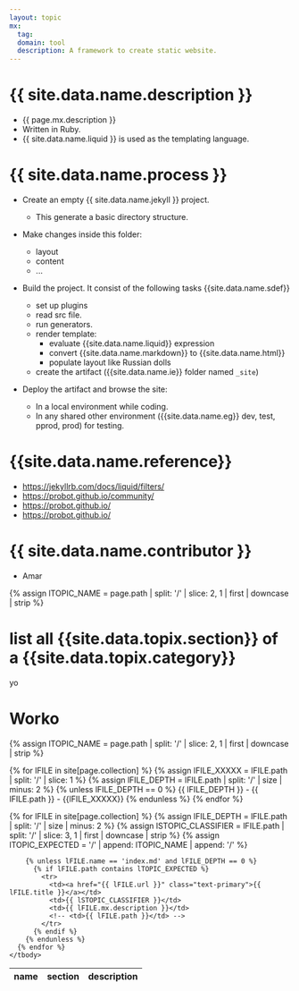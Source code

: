 ```yaml
---
layout: topic
mx:
  tag: 
  domain: tool
  description: A framework to create static website.
---
```



# {{ site.data.name.description }}
- {{ page.mx.description }}
- Written in Ruby.
- {{ site.data.name.liquid }} is used as the templating language.


# {{ site.data.name.process }}
- Create an empty {{ site.data.name.jekyll }} project.
  - This generate a basic directory structure.

- Make changes inside this folder:
  - layout
  - content  
  - ...

- Build the project. It consist of the  following tasks {{site.data.name.sdef}}
  - set up plugins
  - read src file.
  - run generators.
  - render template:
    - evaluate {{site.data.name.liquid}} expression
    - convert {{site.data.name.markdown}} to {{site.data.name.html}}
    - populate layout like Russian dolls
  - create the artifact ({{site.data.name.ie}} folder named `_site`)
- Deploy the artifact and browse the site:
  - In a local environment while coding.
  - In any shared other environment ({{site.data.name.eg}} dev, test, pprod, prod) for testing.


# {{site.data.name.reference}}
- https://jekyllrb.com/docs/liquid/filters/
- https://probot.github.io/community/
- https://probot.github.io/
- https://probot.github.io/

# {{ site.data.name.contributor }}
- Amar

<!-- define var -->
{% assign lTOPIC_NAME    = page.path | split: '/' | slice: 2, 1 | first | downcase | strip %}

# list all {{site.data.topix.section}} of a {{site.data.topix.category}}

yo


# Worko

<!-- define var -->
{% assign lTOPIC_NAME    = page.path | split: '/' | slice: 2, 1 | first | downcase | strip %}

{% for lFILE in site[page.collection] %}
  {% assign lFILE_XXXXX  = lFILE.path | split: '/' | slice: 1   %}
  {% assign lFILE_DEPTH  = lFILE.path | split: '/' | size | minus: 2 %}
  {% unless lFILE_DEPTH == 0 %}
    {{ lFILE_DEPTH }} - {{ lFILE.path }} - {{lFILE_XXXXX}}
  {% endunless %}
{% endfor %}

<div class="container my-4">
  <table class="table table-striped table-bordered sortable">
    <thead>
      <tr>
        <th>name</th>
        <th>section</th>
        <th>description</th>
        <!-- <th>Path</th> -->
      </tr>
    </thead>
    <tbody>
      {% for lFILE in site[page.collection] %}
        {% assign lFILE_DEPTH        = lFILE.path | split: '/' | size | minus: 2 %}
        {% assign lSTOPIC_CLASSIFIER = lFILE.path | split: '/' | slice: 3, 1 | first | downcase | strip %}
        {% assign lTOPIC_EXPECTED    = '/' | append: lTOPIC_NAME | append: '/' %}
        
        {% unless lFILE.name == 'index.md' and lFILE_DEPTH == 0 %}
          {% if lFILE.path contains lTOPIC_EXPECTED %}
            <tr>
              <td><a href="{{ lFILE.url }}" class="text-primary">{{ lFILE.title }}</a></td>
              <td>{{ lSTOPIC_CLASSIFIER }}</td>
              <td>{{ lFILE.mx.description }}</td>
              <!-- <td>{{ lFILE.path }}</td> -->
            </tr>
          {% endif %}
        {% endunless %}
      {% endfor %}
    </tbody>
  </table>
</div>





